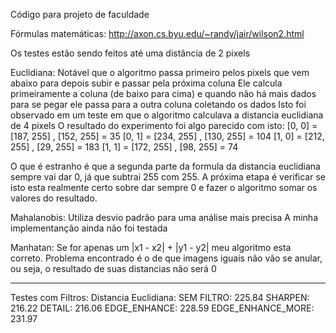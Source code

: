Código para projeto de faculdade

Fórmulas matemáticas:
http://axon.cs.byu.edu/~randy/jair/wilson2.html

Os testes estão sendo feitos até uma distância de 2 pixels

Euclidiana:
Notável que o algoritmo passa primeiro pelos pixels que vem abaixo para depois subir e passar pela próxima coluna
Ele calcula primeiramente a coluna (de baixo para cima) e quando não há mais dados para se pegar ele passa para a outra coluna coletando os dados
Isto foi observado em um teste em que o algoritmo calculava a distancia euclidiana de 4 pixels
O resultado do experimento foi algo parecido com isto:
[0, 0] = [187, 255] , [152, 255] = 35
[0, 1] = [234, 255] , [130, 255] = 104
[1, 0] = [212, 255] , [29, 255] = 183
[1, 1] = [172, 255] , [98, 255] = 74

O que é estranho é que a segunda parte da formula da distancia euclidiana sempre vai dar 0, já que subtrai 255 com 255.
A próxima etapa é verificar se isto esta realmente certo sobre dar sempre 0 e fazer o algoritmo somar os valores do resultado.

Mahalanobis:
Utiliza desvio padrão para uma análise mais precisa
A minha implementanção ainda não foi testada

Manhatan:
Se for apenas um |x1 - x2| + |y1 - y2| meu algoritmo esta correto.
Problema encontrado é o de que imagens iguais não vão se anular, ou seja, o resultado de suas distancias não será 0

---

Testes com Filtros:
Distancia Euclidiana:
SEM FILTRO: 225.84
SHARPEN: 216.22
DETAIL: 216.06
EDGE_ENHANCE: 228.59
EDGE_ENHANCE_MORE: 231.97
